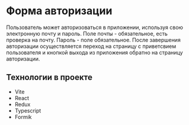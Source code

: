 # Форма авторизации

Пользователь может авторизоваться в приложении, используя свою электронную почту и пароль.
Поле почты - обязательное, есть проверка на почту. Пароль - поле обязательное.
После завершения авторизации осуществляется переход на страницу с приветсвием пользователя и кнопкой выхода из приложения обратно на страницу авторизации.

## Технологии в проекте

- Vite
- React
- Redux
- Typescript
- Formik
